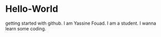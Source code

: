 # Hello-World
getting started with github.
I am Yassine Fouad. I am a student. I wanna learn some coding.
